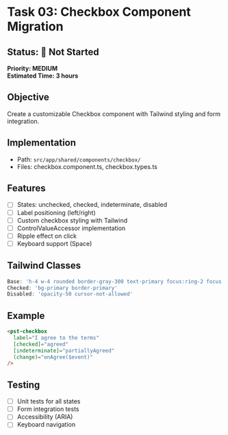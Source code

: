 # Task 03: Checkbox Component Migration

## Status: 🔴 Not Started
**Priority: MEDIUM**  
**Estimated Time: 3 hours**

## Objective
Create a customizable Checkbox component with Tailwind styling and form integration.

## Implementation
- Path: `src/app/shared/components/checkbox/`
- Files: checkbox.component.ts, checkbox.types.ts

## Features
- [ ] States: unchecked, checked, indeterminate, disabled
- [ ] Label positioning (left/right)
- [ ] Custom checkbox styling with Tailwind
- [ ] ControlValueAccessor implementation
- [ ] Ripple effect on click
- [ ] Keyboard support (Space)

## Tailwind Classes
```typescript
Base: 'h-4 w-4 rounded border-gray-300 text-primary focus:ring-2 focus:ring-primary'
Checked: 'bg-primary border-primary'
Disabled: 'opacity-50 cursor-not-allowed'
```

## Example
```html
<pst-checkbox
  label="I agree to the terms"
  [checked]="agreed"
  [indeterminate]="partiallyAgreed"
  (change)="onAgree($event)"
/>
```

## Testing
- [ ] Unit tests for all states
- [ ] Form integration tests
- [ ] Accessibility (ARIA)
- [ ] Keyboard navigation

